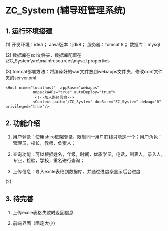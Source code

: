 # ZC_System (辅导班管理系统)

## 1. 运行环境搭建

(1) 开发环境：idea；  Java版本：jdk8； 服务器：tomcat 8； 数据库：mysql

(2) 数据库在sql文件夹，数据库配置在 \ZC_System\src\main\resources\mysql.properties

(3) tomcat部署方法：将编译好的war文件放到webapps文件夹，修改conf文件夹的server.xml
```
<Host name="localhost"  appBase="webapps"
            unpackWARs="true" autoDeploy="true">
			 <!--加入路径信息-->
		    <Context path="/ZC_System" docBase="ZC_System" debug="0" privileged="true"/>
```
## 2. 功能介绍

1. 用户登录：使用shiro框架登录，限制同一用户在线只能是一个；用户角色：管理员，校长，教师，负责人；

2. 查询功能：可以根据姓名，年级，时间，优质学员，电话，制表人，录入人，专业，检验，学校，重名进行查询；

3. 上传信息：导入excle表格到数据库，并通过进度条显示后台进度

(2)  
## 3. 待完善

1. 上传excle表格失败时返回信息

2. 前端界面（固定大小）